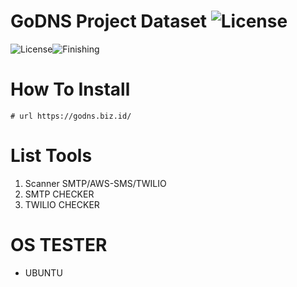 # GoDNS Project Dataset ![License](https://img.shields.io/badge/V.05-blue.svg)
![License](https://img.shields.io/badge/GoDNS-blue.svg)![Finishing](https://img.shields.io/badge/July-262020-blue.svg)

# How To Install
    # url https://godns.biz.id/
 


# List Tools
1. Scanner SMTP/AWS-SMS/TWILIO
2. SMTP CHECKER
3. TWILIO CHECKER
# OS TESTER
- UBUNTU
